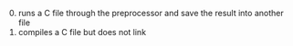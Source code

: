 0. runs a C file through the preprocessor and save the result into another file
1. compiles a C file but does not link
